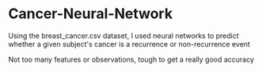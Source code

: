 # Cancer-Neural-Network
Using the breast_cancer.csv dataset, I used neural networks to predict whether a given subject's cancer is a recurrence or non-recurrence event

Not too many features or observations, tough to get a really good accuracy
